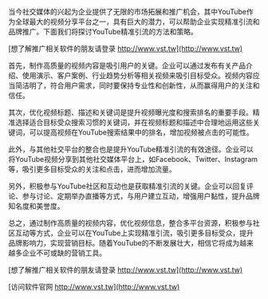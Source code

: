 当今社交媒体的兴起为企业提供了无限的市场拓展和推广机会，其中YouTube作为全球最大的视频分享平台之一，具有巨大的潜力，可以帮助企业实现精准引流和品牌推广。下面我们将探讨YouTube精准引流的方法和策略。

[想了解推广相关软件的朋友请登录 http://www.vst.tw](http://www.vst.tw)

首先，制作高质量的视频内容是吸引用户的关键。企业可以通过发布有关产品介绍、使用演示、客户案例、行业趋势分析等相关视频来吸引目标受众。视频内容应当简洁明了，符合用户需求，同时要保持专业性和创新性，从而赢得用户的关注和信任。

其次，优化视频标题、描述和关键词是提升视频曝光度和搜索排名的重要手段。精准选择适合目标受众搜索习惯的关键词，并在视频标题和描述中合理地运用这些关键词，可以提高视频在YouTube搜索结果中的排名，增加视频被点击的可能性。

此外，与其他社交平台的整合也是提升YouTube精准引流的有效途径。企业可以将YouTube视频分享到其他社交媒体平台上，如Facebook、Twitter、Instagram等，吸引更多目标受众的关注和点击，进而增加流量。

另外，积极参与YouTube社区和互动也是获取精准引流的关键。企业可以回复评论、参与讨论、定期举办直播等方式，与用户建立互动，增强用户黏性，提升品牌知名度和美誉度。

总之，通过制作高质量的视频内容，优化视频信息，整合多平台资源，积极参与社区互动等方式，企业可以在YouTube上实现精准引流，吸引更多目标受众，提升品牌影响力，实现营销目标。随着YouTube的不断发展壮大，相信它将成为越来越多企业不可或缺的营销工具。

[想了解推广相关软件的朋友请登录 http://www.vst.tw](http://www.vst.tw)


[访问软件官网 http://www.vst.tw](http://www.vst.tw)
